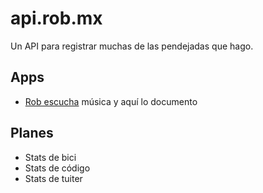 # api.rob.mx

Un API para registrar muchas de las pendejadas que hago.

## Apps

- [Rob escucha](http://rob.mx/escucha) música y aquí lo documento

## Planes

- Stats de bici
- Stats de código
- Stats de tuiter
